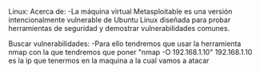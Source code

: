 Linux:
  Acerca de:
    -La máquina virtual Metasploitable es una versión intencionalmente vulnerable de Ubuntu Linux diseñada para probar herramientas de seguridad y demostrar vulnerabilidades comunes.

  Buscar vulnerabilidades:
    -Para ello tendremos que usar la herramienta nmap con la que tendremos que poner "nmap -O 192.168.1.10" 192.168.1.10 es la ip que tenermos en la maquina a la cual vamos a atacar 
                                                                                                    
                                                                                                  
